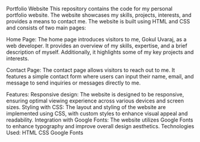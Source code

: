 Portfolio Website
This repository contains the code for my personal portfolio website. The website showcases my skills, projects, interests, and provides a means to contact me. The website is built using HTML and CSS and consists of two main pages:

Home Page: The home page introduces visitors to me, Gokul Uvaraj, as a web developer. It provides an overview of my skills, expertise, and a brief description of myself. Additionally, it highlights some of my key projects and interests.

Contact Page: The contact page allows visitors to reach out to me. It features a simple contact form where users can input their name, email, and message to send inquiries or messages directly to me.

Features:
Responsive design: The website is designed to be responsive, ensuring optimal viewing experience across various devices and screen sizes.
Styling with CSS: The layout and styling of the website are implemented using CSS, with custom styles to enhance visual appeal and readability.
Integration with Google Fonts: The website utilizes Google Fonts to enhance typography and improve overall design aesthetics.
Technologies Used:
HTML
CSS
Google Fonts
